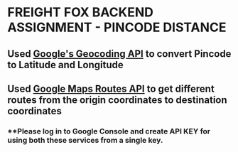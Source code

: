 # FREIGHT FOX BACKEND ASSIGNMENT - PINCODE DISTANCE

## Used [Google's Geocoding API](https://developers.google.com/maps/documentation/geocoding) to convert Pincode to Latitude and Longitude

## Used [Google Maps Routes API](https://developers.google.com/maps/documentation/routes) to get different routes from the origin coordinates to destination coordinates

### **Please log in to Google Console and create API KEY for using both these services from a single key.